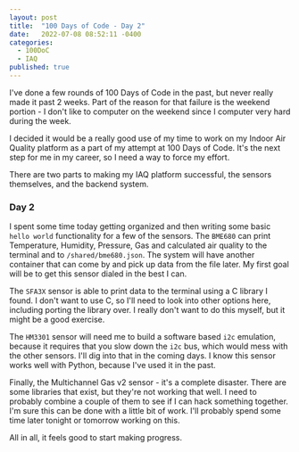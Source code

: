 ```yaml
---
layout: post
title:  "100 Days of Code - Day 2"
date:   2022-07-08 08:52:11 -0400
categories:
  - 100DoC
  - IAQ
published: true
---
```


I've done a few rounds of 100 Days of Code in the past, but never really made it past 2 weeks. Part of the reason for that failure is the weekend portion - I don't like to computer on the weekend since I computer very hard during the week.

I decided it would be a really good use of my time to work on my Indoor Air Quality platform as a part of my attempt at 100 Days of Code. It's the next step for me in my career, so I need a way to force my effort. 

There are two parts to making my IAQ platform successful, the sensors themselves, and the backend system.

### Day 2

I spent some time today getting organized and then writing some basic `hello world` functionality for a few of the sensors. The `BME680` can print Temperature, Humidity, Pressure, Gas and calculated air quality to the terminal and to `/shared/bme680.json`. The system will have another container that can come by and pick up data from the file later. My first goal will be to get this sensor dialed in the best I can. 

The `SFA3X` sensor is able to print data to the terminal using a C library I found. I don't want to use C, so I'll need to look into other options here, including porting the library over. I really don't want to do this myself, but it might be a good exercise. 

The `HM3301` sensor will need me to build a software based `i2c` emulation, because it requires that you slow down the `i2c` bus, which would mess with the other sensors. I'll dig into that in the coming days. I know this sensor works well with Python, because I've used it in the past.

Finally, the Multichannel Gas v2 sensor - it's a complete disaster. There are some libraries that exist, but they're not working that well. I need to probably combine a couple of them to see if I can hack something together. I'm sure this can be done with a little bit of work. I'll probably spend some time later tonight or tomorrow working on this. 

All in all, it feels good to start making progress. 
